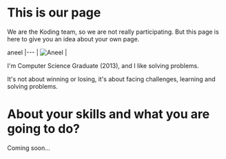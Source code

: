 This is our page
================

We are the Koding team, so we are not really participating. But this page is here
to give you an idea about your own page.


aneel
|--- 
| ![Aneel](https://pbs.twimg.com/profile_images/537257527113568256/O1kjC-me_400x400.png) |

I'm Computer Science Graduate (2013), and I like solving problems.

It's not about winning or losing, it's about facing challenges, learning and solving problems.

About your skills and what you are going to do?
=======
Coming soon...



